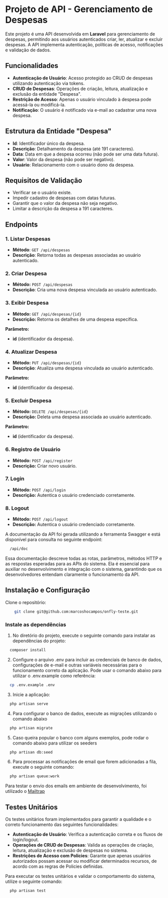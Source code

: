 # Projeto de API - Gerenciamento de Despesas

Este projeto é uma API desenvolvida em **Laravel** para gerenciamento de despesas, permitindo aos usuários autenticados criar, ler, atualizar e excluir despesas. A API implementa autenticação, políticas de acesso, notificações e validação de dados.

## Funcionalidades

- **Autenticação de Usuário**: Acesso protegido ao CRUD de despesas utilizando autenticação via tokens.
- **CRUD de Despesas**: Operações de criação, leitura, atualização e exclusão da entidade "Despesa".
- **Restrição de Acesso**: Apenas o usuário vinculado à despesa pode acessá-la ou modificá-la.
- **Notificação**: O usuário é notificado via e-mail ao cadastrar uma nova despesa.

## Estrutura da Entidade "Despesa"

- **Id**: Identificador único da despesa.
- **Descrição**: Detalhamento da despesa (até 191 caracteres).
- **Data**: Data em que a despesa ocorreu (não pode ser uma data futura).
- **Valor**: Valor da despesa (não pode ser negativo).
- **Usuário**: Relacionamento com o usuário dono da despesa.

## Requisitos de Validação

- Verificar se o usuário existe.
- Impedir cadastro de despesas com datas futuras.
- Garantir que o valor da despesa não seja negativo.
- Limitar a descrição da despesa a 191 caracteres.

## Endpoints

### 1. **Listar Despesas**
- **Método**: `GET /api/despesas`
- **Descrição**: Retorna todas as despesas associadas ao usuário autenticado.

### 2. **Criar Despesa**
- **Método:** `POST /api/despesas`
- **Descrição**: Cria uma nova despesa vinculada ao usuário autenticado.

### 3. **Exibir Despesa**

- **Método:** `GET /api/despesas/{id}`
- **Descrição:** Retorna os detalhes de uma despesa específica.

**Parâmetro:**
- **id** (identificador da despesa).

### 4. **Atualizar Despesa**

- **Método:** `PUT /api/despesas/{id}`
- **Descrição**: Atualiza uma despesa vinculada ao usuário autenticado.

**Parâmetro:**
- **id** (identificador da despesa).

### 5. **Excluir Despesa**

- **Método:** `DELETE /api/despesas/{id}`
- **Descrição:** Deleta uma despesa associada ao usuário autenticado.

**Parâmetro:**
- **id** (identificador da despesa).

### 6. **Registro de Usuário**

- **Método:** `POST /api/register`
- **Descrição:** Criar novo usuário.

### 7. **Login**

- **Método:** `POST /api/login`
- **Descrição:** Autentica o usuário credenciado corretamente.

### 8. **Logout**

- **Método:** `POST /api/logout`
- **Descrição:** Autentica o usuário credenciado corretamente.


A documentação da API foi gerada utilizando a ferramenta Swagger e está disponível para consulta no seguinte endpoint:
  ```bash
    /api/doc
  ```
Essa documentação descreve todas as rotas, parâmetros, métodos HTTP e as respostas esperadas para as APIs do sistema. Ela é essencial para auxiliar no desenvolvimento e integração com o sistema, garantindo que os desenvolvedores entendam claramente o funcionamento da API.

## Instalação e Configuração

Clone o repositório:
```bash
    git clone git@github.com:marcoshocampos/onfly-teste.git
```

### Instale as dependências

1. No diretório do projeto, execute o seguinte comando para instalar as dependências do projeto:
  ```bash
    composer install
  ```

2. Configure o arquivo .env para incluir as credenciais de banco de dados, configurações de e-mail e outras variáveis necessárias para o funcionamento correto da aplicação. Pode usar o comando abaixo para utilizar o .env.example como referência:
  ```bash
    cp .env.example .env
  ```

3. Inicie a aplicação:
  ```bash
    php artisan serve
  ```

4. Para configurar o banco de dados, execute as migrações utilizando o comando abaixo
  ```bash
    php artisan migrate
  ```

5. Caso queira popular o banco com alguns exemplos, pode rodar o comando abaixo para utilizar os seeders
  ```bash
    php artisan db:seed
  ```

6. Para processar as notificações de email que forem adicionadas a fila, execute o seguinte comando:
  ```bash
    php artisan queue:work
  ```
Para testar o envio dos emails em ambiente de desenvolvimento, foi utilizado o [Mailtrap](https://mailtrap.io)

## Testes Unitários

Os testes unitários foram implementados para garantir a qualidade e o correto funcionamento das seguintes funcionalidades:

- **Autenticação de Usuário**: Verifica a autenticação correta e os fluxos de login/logout.
- **Operações de CRUD de Despesas**: Valida as operações de criação, leitura, atualização e exclusão de despesas no sistema.
- **Restrições de Acesso com Policies**: Garante que apenas usuários autorizados possam acessar ou modificar determinados recursos, de acordo com as regras de Policies definidas.

Para executar os testes unitários e validar o comportamento do sistema, utilize o seguinte comando:
  ```bash
    php artisan test
  ```
